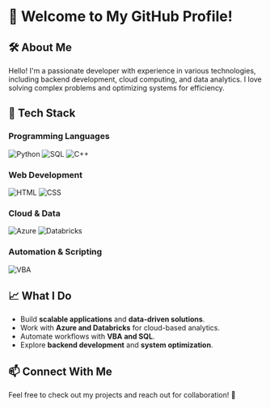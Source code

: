 # 👋 Welcome to My GitHub Profile!

## 🛠️ About Me
Hello! I'm a passionate developer with experience in various technologies, including backend development, cloud computing, and data analytics. I love solving complex problems and optimizing systems for efficiency.

## 🚀 Tech Stack

### Programming Languages
![Python](https://img.shields.io/badge/Python-3776AB?style=for-the-badge&logo=python&logoColor=white)
![SQL](https://img.shields.io/badge/SQL-4479A1?style=for-the-badge&logo=amazon-dynamodb&logoColor=white)
![C++](https://img.shields.io/badge/C++-00599C?style=for-the-badge&logo=c%2B%2B&logoColor=white)

### Web Development
![HTML](https://img.shields.io/badge/HTML5-E34F26?style=for-the-badge&logo=html5&logoColor=white)
![CSS](https://img.shields.io/badge/CSS3-1572B6?style=for-the-badge&logo=css3&logoColor=white)

### Cloud & Data
![Azure](https://img.shields.io/badge/Microsoft_Azure-0078D4?style=for-the-badge&logo=microsoft-azure&logoColor=white)
![Databricks](https://img.shields.io/badge/Databricks-FF3621?style=for-the-badge&logo=databricks&logoColor=white)

### Automation & Scripting
![VBA](https://img.shields.io/badge/VBA-217346?style=for-the-badge&logo=microsoft-excel&logoColor=white)

## 📈 What I Do
- Build **scalable applications** and **data-driven solutions**.
- Work with **Azure and Databricks** for cloud-based analytics.
- Automate workflows with **VBA and SQL**.
- Explore **backend development** and **system optimization**.

## 📫 Connect With Me
Feel free to check out my projects and reach out for collaboration! 🚀
